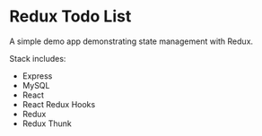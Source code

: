 # Redux Todo List

A simple demo app demonstrating state management with Redux.

Stack includes:

- Express
- MySQL
- React
- React Redux Hooks
- Redux
- Redux Thunk
